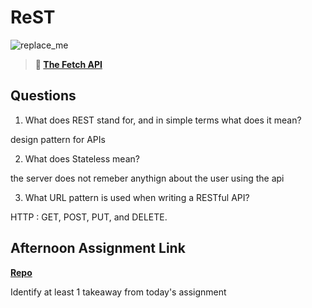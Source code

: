 # ReST

![replace_me](https://codeworks.blob.core.windows.net/public/assets/img/illustrations/placeholder.svg)

> **📖 [The Fetch API](https://codeworksacademy.com/fs-student-guide/resources/wk4/04-Fetch)**

## Questions

1. What does REST stand for, and in simple terms what does it mean?

design pattern for APIs

2. What does Stateless mean?

the server does not remeber anythign about the user using the api

3. What URL pattern is used when writing a RESTful API?

HTTP  : GET, POST, PUT, and DELETE.

## Afternoon Assignment Link

**[Repo](https://github.com/AustinDye/<ASSIGNMENT_REPO>)**

Identify at least 1 takeaway from today's assignment
